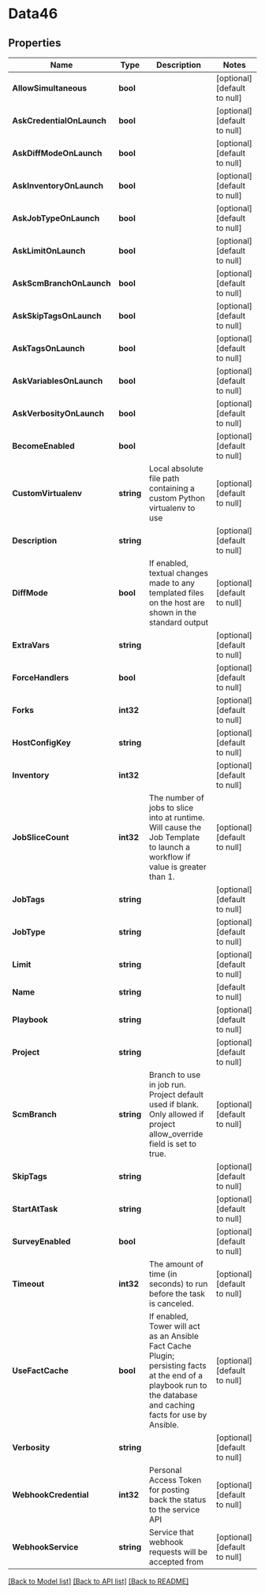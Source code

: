 # Data46

## Properties
Name | Type | Description | Notes
------------ | ------------- | ------------- | -------------
**AllowSimultaneous** | **bool** |  | [optional] [default to null]
**AskCredentialOnLaunch** | **bool** |  | [optional] [default to null]
**AskDiffModeOnLaunch** | **bool** |  | [optional] [default to null]
**AskInventoryOnLaunch** | **bool** |  | [optional] [default to null]
**AskJobTypeOnLaunch** | **bool** |  | [optional] [default to null]
**AskLimitOnLaunch** | **bool** |  | [optional] [default to null]
**AskScmBranchOnLaunch** | **bool** |  | [optional] [default to null]
**AskSkipTagsOnLaunch** | **bool** |  | [optional] [default to null]
**AskTagsOnLaunch** | **bool** |  | [optional] [default to null]
**AskVariablesOnLaunch** | **bool** |  | [optional] [default to null]
**AskVerbosityOnLaunch** | **bool** |  | [optional] [default to null]
**BecomeEnabled** | **bool** |  | [optional] [default to null]
**CustomVirtualenv** | **string** | Local absolute file path containing a custom Python virtualenv to use | [optional] [default to null]
**Description** | **string** |  | [optional] [default to null]
**DiffMode** | **bool** | If enabled, textual changes made to any templated files on the host are shown in the standard output | [optional] [default to null]
**ExtraVars** | **string** |  | [optional] [default to null]
**ForceHandlers** | **bool** |  | [optional] [default to null]
**Forks** | **int32** |  | [optional] [default to null]
**HostConfigKey** | **string** |  | [optional] [default to null]
**Inventory** | **int32** |  | [optional] [default to null]
**JobSliceCount** | **int32** | The number of jobs to slice into at runtime. Will cause the Job Template to launch a workflow if value is greater than 1. | [optional] [default to null]
**JobTags** | **string** |  | [optional] [default to null]
**JobType** | **string** |  | [optional] [default to null]
**Limit** | **string** |  | [optional] [default to null]
**Name** | **string** |  | [default to null]
**Playbook** | **string** |  | [optional] [default to null]
**Project** | **string** |  | [optional] [default to null]
**ScmBranch** | **string** | Branch to use in job run. Project default used if blank. Only allowed if project allow_override field is set to true. | [optional] [default to null]
**SkipTags** | **string** |  | [optional] [default to null]
**StartAtTask** | **string** |  | [optional] [default to null]
**SurveyEnabled** | **bool** |  | [optional] [default to null]
**Timeout** | **int32** | The amount of time (in seconds) to run before the task is canceled. | [optional] [default to null]
**UseFactCache** | **bool** | If enabled, Tower will act as an Ansible Fact Cache Plugin; persisting facts at the end of a playbook run to the database and caching facts for use by Ansible. | [optional] [default to null]
**Verbosity** | **string** |  | [optional] [default to null]
**WebhookCredential** | **int32** | Personal Access Token for posting back the status to the service API | [optional] [default to null]
**WebhookService** | **string** | Service that webhook requests will be accepted from | [optional] [default to null]

[[Back to Model list]](../README.md#documentation-for-models) [[Back to API list]](../README.md#documentation-for-api-endpoints) [[Back to README]](../README.md)


